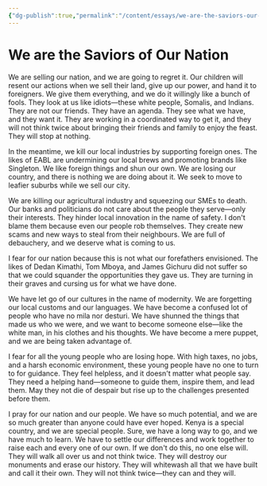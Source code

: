 ```yaml
---
{"dg-publish":true,"permalink":"/content/essays/we-are-the-saviors-our-nation/","noteIcon":"2"}
---
```


# We are the Saviors of Our Nation

We are selling our nation, and we are going to regret it. Our children will resent our actions when we sell their land, give up our power, and hand it to foreigners. We give them everything, and we do it willingly like a bunch of fools. They look at us like idiots—these white people, Somalis, and Indians. They are not our friends. They have an agenda. They see what we have, and they want it. They are working in a coordinated way to get it, and they will not think twice about bringing their friends and family to enjoy the feast. They will stop at nothing. 

In the meantime, we kill our local industries by supporting foreign ones. The likes of EABL are undermining our local brews and promoting brands like Singleton. We like foreign things and shun our own. We are losing our country, and there is nothing we are doing about it. We seek to move to leafier suburbs while we sell our city.

We are killing our agricultural industry and squeezing our SMEs to death. Our banks and politicians do not care about the people they serve—only their interests. They hinder local innovation in the name of safety. I don't blame them because even our people rob themselves. They create new scams and new ways to steal from their neighbours. We are full of debauchery, and we deserve what is coming to us.

I fear for our nation because this is not what our forefathers envisioned. The likes of Dedan Kimathi, Tom Mboya, and James Gichuru did not suffer so that we could squander the opportunities they gave us. They are turning in their graves and cursing us for what we have done.

We have let go of our cultures in the name of modernity. We are forgetting our local customs and our languages. We have become a confused lot of people who have no mila nor desturi. We have shunned the things that made us who we were, and we want to become someone else—like the white man, in his clothes and his thoughts. We have become a mere puppet, and we are being taken advantage of.

I fear for all the young people who are losing hope. With high taxes, no jobs, and a harsh economic environment, these young people have no one to turn to for guidance. They feel helpless, and it doesn't matter what people say. They need a helping hand—someone to guide them, inspire them, and lead them. May they not die of despair but rise up to the challenges presented before them.

I pray for our nation and our people. We have so much potential, and we are so much greater than anyone could have ever hoped. Kenya is a special country, and we are special people. Sure, we have a long way to go, and we have much to learn. We have to settle our differences and work together to raise each and every one of our own. If we don't do this, no one else will. They will walk all over us and not think twice. They will destroy our monuments and erase our history. They will whitewash all that we have built and call it their own. They will not think twice—they can and they will.